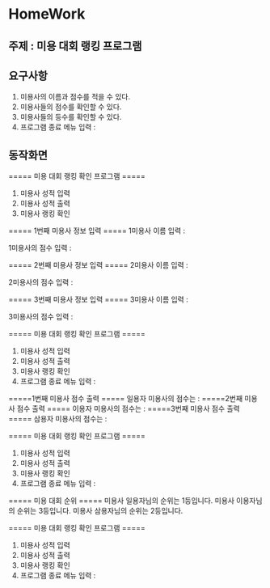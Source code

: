 # HomeWork

## 주제 : 미용 대회 랭킹 프로그램

## 요구사항
1. 미용사의 이름과 점수를 적을 수 있다.
2. 미용사들의 점수를 확인할 수 있다.
3. 미용사들의 등수를 확인할 수 있다.
4. 프로그램 종료
메뉴 입력 :

## 동작화면 
===== 미용 대회 랭킹 확인 프로그램 =====
1. 미용사 성적 입력
2. 미용사 성적 출력 
3. 미용사 랭킹 확인

===== 1번째 미용사 정보 입력 =====
1미용사 이름 입력 :

1미용사의 점수 입력 :

===== 2번째 미용사 정보 입력 =====
2미용사 이름 입력 :

2미용사의 점수 입력 :

===== 3번째 미용사 정보 입력 =====
3미용사 이름 입력 :

3미용사의 점수 입력 :

===== 미용 대회 랭킹 확인 프로그램 =====
1. 미용사 성적 입력
2. 미용사 성적 출력 
3. 미용사 랭킹 확인
4. 프로그램 종료 
메뉴 입력 :

=====1번째 미용사 점수 출력 =====
일용자 미용사의 점수는 :
=====2번째 미용사 점수 출력 =====
이용자 미용사의 점수는 :
=====3번째 미용사 점수 출력 =====
삼용자 미용사의 점수는 :

===== 미용 대회 랭킹 확인 프로그램 =====
1. 미용사 성적 입력
2. 미용사 성적 출력 
3. 미용사 랭킹 확인
4. 프로그램 종료 
메뉴 입력 :

===== 미용 대회 순위 =====
미용사 일용자님의 순위는 1등입니다.
미용사 이용자님의 순위는 3등입니다.
미용사 삼용자님의 순위는 2등입니다.

===== 미용 대회 랭킹 확인 프로그램 =====
1. 미용사 성적 입력
2. 미용사 성적 출력 
3. 미용사 랭킹 확인
4. 프로그램 종료 
메뉴 입력 :
